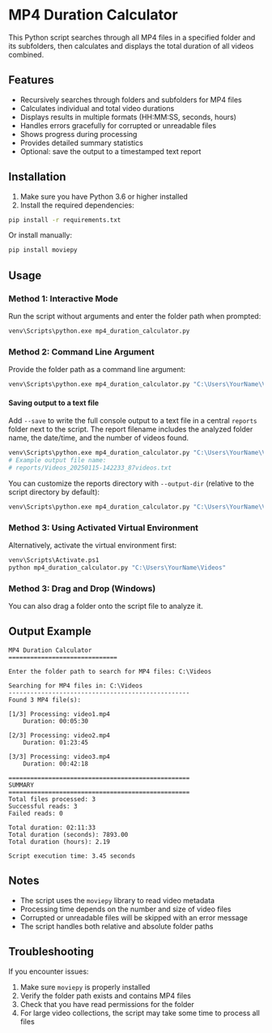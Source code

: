 # MP4 Duration Calculator

This Python script searches through all MP4 files in a specified folder and its subfolders, then calculates and displays the total duration of all videos combined.

## Features

- Recursively searches through folders and subfolders for MP4 files
- Calculates individual and total video durations
- Displays results in multiple formats (HH:MM:SS, seconds, hours)
- Handles errors gracefully for corrupted or unreadable files
- Shows progress during processing
- Provides detailed summary statistics
 - Optional: save the output to a timestamped text report

## Installation

1. Make sure you have Python 3.6 or higher installed
2. Install the required dependencies:

```bash
pip install -r requirements.txt
```

Or install manually:

```bash
pip install moviepy
```

## Usage

### Method 1: Interactive Mode
Run the script without arguments and enter the folder path when prompted:

```bash
venv\Scripts\python.exe mp4_duration_calculator.py
```

### Method 2: Command Line Argument
Provide the folder path as a command line argument:

```bash
venv\Scripts\python.exe mp4_duration_calculator.py "C:\Users\YourName\Videos"
```

#### Saving output to a text file

Add `--save` to write the full console output to a text file in a central `reports` folder next to the script. The report filename includes the analyzed folder name, the date/time, and the number of videos found.

```bash
venv\Scripts\python.exe mp4_duration_calculator.py "C:\Users\YourName\Videos" --save
# Example output file name:
# reports/Videos_20250115-142233_87videos.txt
```

You can customize the reports directory with `--output-dir` (relative to the script directory by default):

```bash
venv\Scripts\python.exe mp4_duration_calculator.py "C:\Users\YourName\Videos" --save --output-dir my_reports
```

### Method 3: Using Activated Virtual Environment
Alternatively, activate the virtual environment first:

```bash
venv\Scripts\Activate.ps1
python mp4_duration_calculator.py "C:\Users\YourName\Videos"
```

### Method 3: Drag and Drop (Windows)
You can also drag a folder onto the script file to analyze it.

## Output Example

```
MP4 Duration Calculator
==============================

Enter the folder path to search for MP4 files: C:\Videos

Searching for MP4 files in: C:\Videos
--------------------------------------------------
Found 3 MP4 file(s):

[1/3] Processing: video1.mp4
    Duration: 00:05:30

[2/3] Processing: video2.mp4
    Duration: 01:23:45

[3/3] Processing: video3.mp4
    Duration: 00:42:18

==================================================
SUMMARY
==================================================
Total files processed: 3
Successful reads: 3
Failed reads: 0

Total duration: 02:11:33
Total duration (seconds): 7893.00
Total duration (hours): 2.19

Script execution time: 3.45 seconds
```

## Notes

- The script uses the `moviepy` library to read video metadata
- Processing time depends on the number and size of video files
- Corrupted or unreadable files will be skipped with an error message
- The script handles both relative and absolute folder paths

## Troubleshooting

If you encounter issues:

1. Make sure `moviepy` is properly installed
2. Verify the folder path exists and contains MP4 files
3. Check that you have read permissions for the folder
4. For large video collections, the script may take some time to process all files
